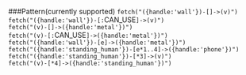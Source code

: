 ###Pattern(currently supported)
`fetch("({handle:'wall'})-[]->(v)")`</br>
`fetch("({handle:'wall'})-[:`CAN_USE`]->(v)")`</br>
`fetch("(v)-[]->({handle:'metal'})")`</br>
`fetch("(v)-[:`CAN_USE`]->({handle:'metal'})")`</br>
`fetch("({handle:'wall'})-[e]->({handle:'metal'})")`</br>
`fetch("({handle:'standing_human'})-[e*1..4]->({handle:'phone'})")`</br>
`fetch("({handle:'standing_human'})-[*3]->(v)")`</br>
`fetch("(v)-[*4]->({handle:'standing_human'})")`</br>
